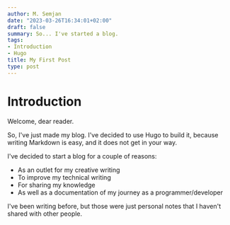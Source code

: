 ```yaml
---
author: M. Semjan
date: "2023-03-26T16:34:01+02:00"
draft: false
summary: So... I've started a blog.
tags:
- Introduction
- Hugo
title: My First Post
type: post
---
```

# Introduction

Welcome, dear reader.

So, I've just made my blog. I've decided to use Hugo to build it, because writing Markdown is easy, and it does not get in your way.

I've decided to start a blog for a couple of reasons:
- As an outlet for my creative writing
- To improve my technical writing
- For sharing my knowledge
- As well as a documentation of my journey as a programmer/developer

I've been writing before, but those were just personal notes that I haven't shared with other people.
